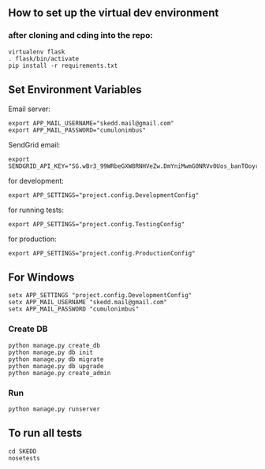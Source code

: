 ## How to set up the virtual dev environment

### after cloning and cding into the repo:

    virtualenv flask
    . flask/bin/activate
    pip install -r requirements.txt

## Set Environment Variables

Email server:

    export APP_MAIL_USERNAME="skedd.mail@gmail.com"
    export APP_MAIL_PASSWORD="cumulonimbus"

SendGrid email:

    export SENDGRID_API_KEY="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"

for development:

    export APP_SETTINGS="project.config.DevelopmentConfig"

for running tests:

    export APP_SETTINGS="project.config.TestingConfig"

for production:
		
    export APP_SETTINGS="project.config.ProductionConfig"
	
## For Windows

    setx APP_SETTINGS "project.config.DevelopmentConfig"
    setx APP_MAIL_USERNAME "skedd.mail@gmail.com"
    setx APP_MAIL_PASSWORD "cumulonimbus"

### Create DB

    python manage.py create_db
    python manage.py db init
    python manage.py db migrate
    python manage.py db upgrade
    python manage.py create_admin

### Run

    python manage.py runserver

## To run all tests
    cd SKEDD
    nosetests

